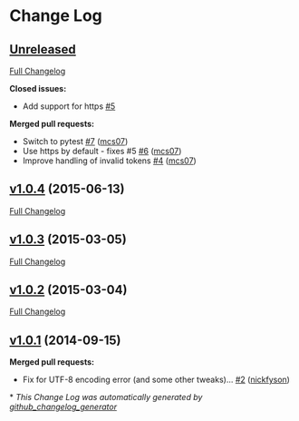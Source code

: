 # Change Log

## [Unreleased](https://github.com/mcs07/ChemSpiPy/releases/tag/HEAD)

[Full Changelog](https://github.com/mcs07/ChemSpiPy/compare/v1.0.4...HEAD)

**Closed issues:**

- Add support for https [\#5](https://github.com/mcs07/ChemSpiPy/issues/5)

**Merged pull requests:**

- Switch to pytest [\#7](https://github.com/mcs07/ChemSpiPy/pull/7) ([mcs07](https://github.com/mcs07))
- Use https by default - fixes \#5 [\#6](https://github.com/mcs07/ChemSpiPy/pull/6) ([mcs07](https://github.com/mcs07))
- Improve handling of invalid tokens [\#4](https://github.com/mcs07/ChemSpiPy/pull/4) ([mcs07](https://github.com/mcs07))

## [v1.0.4](https://github.com/mcs07/ChemSpiPy/releases/tag/v1.0.4) (2015-06-13)
[Full Changelog](https://github.com/mcs07/ChemSpiPy/compare/v1.0.3...v1.0.4)

## [v1.0.3](https://github.com/mcs07/ChemSpiPy/releases/tag/v1.0.3) (2015-03-05)
[Full Changelog](https://github.com/mcs07/ChemSpiPy/compare/v1.0.2...v1.0.3)

## [v1.0.2](https://github.com/mcs07/ChemSpiPy/releases/tag/v1.0.2) (2015-03-04)
[Full Changelog](https://github.com/mcs07/ChemSpiPy/compare/v1.0.1...v1.0.2)

## [v1.0.1](https://github.com/mcs07/ChemSpiPy/releases/tag/v1.0.1) (2014-09-15)
**Merged pull requests:**

- Fix for UTF-8 encoding error \(and some other tweaks\)... [\#2](https://github.com/mcs07/ChemSpiPy/pull/2) ([nickfyson](https://github.com/nickfyson))



\* *This Change Log was automatically generated by [github_changelog_generator](https://github.com/skywinder/Github-Changelog-Generator)*